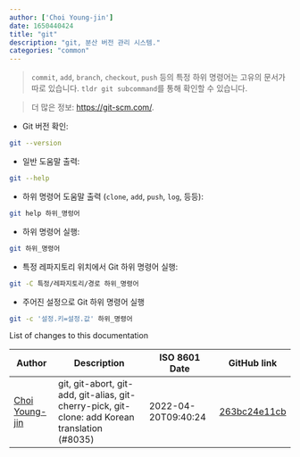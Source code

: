 ```yaml
---
author: ['Choi Young-jin']
date: 1650440424
title: "git"
description: "git, 분산 버전 관리 시스템."
categories: "common"
---
```

> `commit`, `add`, `branch`, `checkout`, `push` 등의 특정 하위 명령어는 고유의 문서가 따로 있습니다. `tldr git subcommand`를 통해 확인할 수 있습니다.

> 더 많은 정보: <https://git-scm.com/>.

- Git 버전 확인:

```bash
git --version
```

- 일반 도움말 출력:

```bash
git --help
```

- 하위 명령어 도움말 출력 (`clone`, `add`, `push`, `log`, 등등):

```bash
git help 하위_명렁어
```

- 하위 명령어 실행:

```bash
git 하위_명령어
```

- 특정 레파지토리 위치에서 Git 하위 명령어 실행:

```bash
git -C 특정/레파지토리/경로 하위_명령어
```

- 주어진 설정으로 Git 하위 명령어 실행

```bash
git -c '설정.키=설정.값' 하위_명령어
```
List of changes to this documentation


Author | Description | ISO 8601 Date | GitHub link
------|-----|-----|-----
[Choi Young-jin](mailto:amateur.toss@gmail.com) | git, git-abort, git-add, git-alias, git-cherry-pick, git-clone: add Korean translation (#8035) | 2022-04-20T09:40:24 | [263bc24e11cb](https://github.com/tldr-pages/tldr/commit/263bc24e11cb512a0fabca73f22ac599416132c2)


